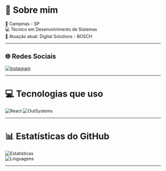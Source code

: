# 💫 Sobre mim

📍 Campinas - SP  
💻 Técnico em Desenvolvimento de Sistemas  
🏢 Atuação atual: Digital Solutions - BOSCH

---

## 🌐 Redes Sociais

[![Instagram](https://img.shields.io/badge/-Instagram-%23E4405F?style=flat-square&logo=instagram&logoColor=white)](https://instagram.com/joao_vitor_goulaaaaa)

---

# 💻 Tecnologias que uso

![React](https://img.shields.io/badge/React-20232A?style=flat-square&logo=react&logoColor=61DAFB)
![OutSystems](https://img.shields.io/badge/OutSystems-E61F2D?style=flat-square&logo=outsystems&logoColor=white)

---

# 📊 Estatísticas do GitHub

![Estatísticas](https://github-readme-stats.vercel.app/api?username=joao-vitor-de-souza&theme=radical&hide_border=false)  
![Linguagens](https://github-readme-stats.vercel.app/api/top-langs/?username=joao-vitor-de-souza&layout=compact&theme=radical&hide_border=false)

---
<!-- Criado com carinho usando GPRM ( https://gprm.itsvg.in ) -->
